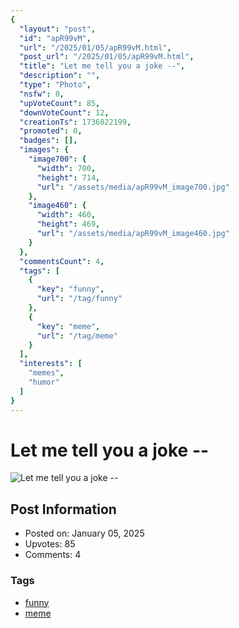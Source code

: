 ```yaml
---
{
  "layout": "post",
  "id": "apR99vM",
  "url": "/2025/01/05/apR99vM.html",
  "post_url": "/2025/01/05/apR99vM.html",
  "title": "Let me tell you a joke --",
  "description": "",
  "type": "Photo",
  "nsfw": 0,
  "upVoteCount": 85,
  "downVoteCount": 12,
  "creationTs": 1736022199,
  "promoted": 0,
  "badges": [],
  "images": {
    "image700": {
      "width": 700,
      "height": 714,
      "url": "/assets/media/apR99vM_image700.jpg"
    },
    "image460": {
      "width": 460,
      "height": 469,
      "url": "/assets/media/apR99vM_image460.jpg"
    }
  },
  "commentsCount": 4,
  "tags": [
    {
      "key": "funny",
      "url": "/tag/funny"
    },
    {
      "key": "meme",
      "url": "/tag/meme"
    }
  ],
  "interests": [
    "memes",
    "humor"
  ]
}
---
```


# Let me tell you a joke --

![Let me tell you a joke --](/assets/media/apR99vM_image700.jpg)

## Post Information

- Posted on: January 05, 2025
- Upvotes: 85
- Comments: 4

### Tags

- [funny](/tag/funny)
- [meme](/tag/meme)
